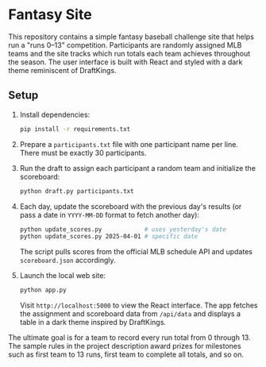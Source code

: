 # Fantasy Site

This repository contains a simple fantasy baseball challenge site that helps run
a "runs 0–13" competition. Participants are randomly assigned MLB teams and the
site tracks which run totals each team achieves throughout the season.
The user interface is built with React and styled with a dark theme reminiscent
of DraftKings.

## Setup

1. Install dependencies:
   ```bash
   pip install -r requirements.txt
   ```

2. Prepare a `participants.txt` file with one participant name per line. There
   must be exactly 30 participants.

3. Run the draft to assign each participant a random team and initialize the
   scoreboard:
   ```bash
   python draft.py participants.txt
   ```

4. Each day, update the scoreboard with the previous day's results (or pass a
   date in `YYYY-MM-DD` format to fetch another day):
   ```bash
   python update_scores.py            # uses yesterday's date
   python update_scores.py 2025-04-01 # specific date
   ```
   The script pulls scores from the official MLB schedule API and updates
   `scoreboard.json` accordingly.

5. Launch the local web site:
   ```bash
   python app.py
   ```
   Visit `http://localhost:5000` to view the React interface. The app fetches
   the assignment and scoreboard data from `/api/data` and displays a table in
   a dark theme inspired by DraftKings.

The ultimate goal is for a team to record every run total from 0 through 13.
The sample rules in the project description award prizes for milestones such as
first team to 13 runs, first team to complete all totals, and so on.
